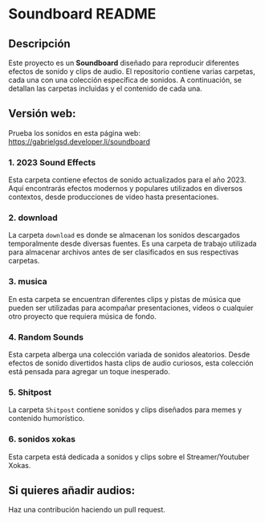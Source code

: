 # Soundboard README

## Descripción
Este proyecto es un **Soundboard** diseñado para reproducir diferentes efectos de sonido y clips de audio. El repositorio contiene varias carpetas, cada una con una colección específica de sonidos. A continuación, se detallan las carpetas incluidas y el contenido de cada una.

## Versión web:
Prueba los sonidos en esta página web: https://gabrielgsd.developer.li/soundboard

### 1. 2023 Sound Effects
Esta carpeta contiene efectos de sonido actualizados para el año 2023. Aquí encontrarás efectos modernos y populares utilizados en diversos contextos, desde producciones de video hasta presentaciones.

### 2. download
La carpeta `download` es donde se almacenan los sonidos descargados temporalmente desde diversas fuentes. Es una carpeta de trabajo utilizada para almacenar archivos antes de ser clasificados en sus respectivas carpetas.

### 3. musica
En esta carpeta se encuentran diferentes clips y pistas de música que pueden ser utilizadas para acompañar presentaciones, videos o cualquier otro proyecto que requiera música de fondo.

### 4. Random Sounds
Esta carpeta alberga una colección variada de sonidos aleatorios. Desde efectos de sonido divertidos hasta clips de audio curiosos, esta colección está pensada para agregar un toque inesperado.

### 5. Shitpost
La carpeta `Shitpost` contiene sonidos y clips diseñados para memes y contenido humorístico.

### 6. sonidos xokas
Esta carpeta está dedicada a sonidos y clips sobre el Streamer/Youtuber Xokas.

## Si quieres añadir audios:
Haz una contribución haciendo un pull request.
